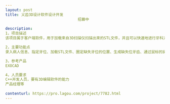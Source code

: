 ```yaml
---                
layout: post       
title: 义齿3D设计软件设计开发
                                招募中
           
description: 
1，项目描述
该项目属于客户端软件，用于加载来自3D扫描仪扫描出来的STL文件，并且可以快速地进行牙科方面的编辑操作，比如自动加入缺失的牙齿、测量间距、改变大小、形态等操作，最终保存并且发送到3D打印机打印，STL文件是开放的3D文件格式。

2，主要功能点
录入病人信息、指定牙位、加载STL文件、圈定缺失牙位的位置、生成缺失位牙齿、通过鼠标的操作对该牙齿做出一些形态上的修改、完成后保存、连接3D打印机、发送至打印机打印

3，参考产品
EXOCAD

4，人员要求
C++开发人员，要有3D编辑软件的能力
产品经理等
     
contenturl: https://pro.lagou.com/project/7782.html      
---                 
```


